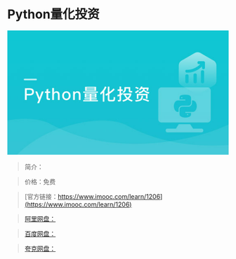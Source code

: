 # Python量化投资

![img](../../assets/5fe4430d0001662b05400304.jpg)

> 简介：

> 价格：免费

> [官方链接：https://www.imooc.com/learn/1206](https://www.imooc.com/learn/1206)

> [阿里网盘：]()

> [百度网盘：]()

> [夸克网盘：]()
